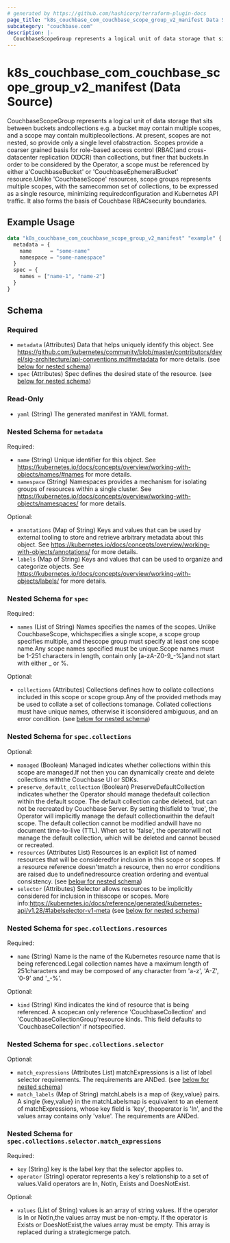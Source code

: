 ```yaml
---
# generated by https://github.com/hashicorp/terraform-plugin-docs
page_title: "k8s_couchbase_com_couchbase_scope_group_v2_manifest Data Source - terraform-provider-k8s"
subcategory: "couchbase.com"
description: |-
  CouchbaseScopeGroup represents a logical unit of data storage that sits between buckets andcollections e.g. a bucket may contain multiple scopes, and a scope may contain multiplecollections.  At present, scopes are not nested, so provide only a single level ofabstraction.  Scopes provide a coarser grained basis for role-based access control (RBAC)and cross-datacenter replication (XDCR) than collections, but finer that buckets.In order to be considered by the Operator, a scope must be referenced by either a'CouchbaseBucket' or 'CouchbaseEphemeralBucket' resource.Unlike 'CouchbaseScope' resources, scope groups represents multiple scopes, with the samecommon set of collections, to be expressed as a single resource, minimizing requiredconfiguration and Kubernetes API traffic.  It also forms the basis of Couchbase RBACsecurity boundaries.
---
```


# k8s_couchbase_com_couchbase_scope_group_v2_manifest (Data Source)

CouchbaseScopeGroup represents a logical unit of data storage that sits between buckets andcollections e.g. a bucket may contain multiple scopes, and a scope may contain multiplecollections.  At present, scopes are not nested, so provide only a single level ofabstraction.  Scopes provide a coarser grained basis for role-based access control (RBAC)and cross-datacenter replication (XDCR) than collections, but finer that buckets.In order to be considered by the Operator, a scope must be referenced by either a'CouchbaseBucket' or 'CouchbaseEphemeralBucket' resource.Unlike 'CouchbaseScope' resources, scope groups represents multiple scopes, with the samecommon set of collections, to be expressed as a single resource, minimizing requiredconfiguration and Kubernetes API traffic.  It also forms the basis of Couchbase RBACsecurity boundaries.

## Example Usage

```terraform
data "k8s_couchbase_com_couchbase_scope_group_v2_manifest" "example" {
  metadata = {
    name      = "some-name"
    namespace = "some-namespace"
  }
  spec = {
    names = ["name-1", "name-2"]
  }
}
```

<!-- schema generated by tfplugindocs -->
## Schema

### Required

- `metadata` (Attributes) Data that helps uniquely identify this object. See https://github.com/kubernetes/community/blob/master/contributors/devel/sig-architecture/api-conventions.md#metadata for more details. (see [below for nested schema](#nestedatt--metadata))
- `spec` (Attributes) Spec defines the desired state of the resource. (see [below for nested schema](#nestedatt--spec))

### Read-Only

- `yaml` (String) The generated manifest in YAML format.

<a id="nestedatt--metadata"></a>
### Nested Schema for `metadata`

Required:

- `name` (String) Unique identifier for this object. See https://kubernetes.io/docs/concepts/overview/working-with-objects/names/#names for more details.
- `namespace` (String) Namespaces provides a mechanism for isolating groups of resources within a single cluster. See https://kubernetes.io/docs/concepts/overview/working-with-objects/namespaces/ for more details.

Optional:

- `annotations` (Map of String) Keys and values that can be used by external tooling to store and retrieve arbitrary metadata about this object. See https://kubernetes.io/docs/concepts/overview/working-with-objects/annotations/ for more details.
- `labels` (Map of String) Keys and values that can be used to organize and categorize objects. See https://kubernetes.io/docs/concepts/overview/working-with-objects/labels/ for more details.


<a id="nestedatt--spec"></a>
### Nested Schema for `spec`

Required:

- `names` (List of String) Names specifies the names of the scopes.  Unlike CouchbaseScope, whichspecifies a single scope, a scope group specifies multiple, and thescope group must specify at least one scope name.Any scope names specified must be unique.Scope names must be 1-251 characters in length, contain only [a-zA-Z0-9_-%]and not start with either _ or %.

Optional:

- `collections` (Attributes) Collections defines how to collate collections included in this scope or scope group.Any of the provided methods may be used to collate a set of collections tomanage.  Collated collections must have unique names, otherwise it isconsidered ambiguous, and an error condition. (see [below for nested schema](#nestedatt--spec--collections))

<a id="nestedatt--spec--collections"></a>
### Nested Schema for `spec.collections`

Optional:

- `managed` (Boolean) Managed indicates whether collections within this scope are managed.If not then you can dynamically create and delete collections withthe Couchbase UI or SDKs.
- `preserve_default_collection` (Boolean) PreserveDefaultCollection indicates whether the Operator should manage thedefault collection within the default scope.  The default collection canbe deleted, but can not be recreated by Couchbase Server.  By setting thisfield to 'true', the Operator will implicitly manage the default collectionwithin the default scope.  The default collection cannot be modified andwill have no document time-to-live (TTL).  When set to 'false', the operatorwill not manage the default collection, which will be deleted and cannot beused or recreated.
- `resources` (Attributes List) Resources is an explicit list of named resources that will be consideredfor inclusion in this scope or scopes.  If a resource reference doesn'tmatch a resource, then no error conditions are raised due to undefinedresource creation ordering and eventual consistency. (see [below for nested schema](#nestedatt--spec--collections--resources))
- `selector` (Attributes) Selector allows resources to be implicitly considered for inclusion in thisscope or scopes.  More info:https://kubernetes.io/docs/reference/generated/kubernetes-api/v1.28/#labelselector-v1-meta (see [below for nested schema](#nestedatt--spec--collections--selector))

<a id="nestedatt--spec--collections--resources"></a>
### Nested Schema for `spec.collections.resources`

Required:

- `name` (String) Name is the name of the Kubernetes resource name that is being referenced.Legal collection names have a maximum length of 251characters and may be composed of any character from 'a-z', 'A-Z', '0-9' and '_-%'.

Optional:

- `kind` (String) Kind indicates the kind of resource that is being referenced.  A scopecan only reference 'CouchbaseCollection' and 'CouchbaseCollectionGroup'resource kinds.  This field defaults to 'CouchbaseCollection' if notspecified.


<a id="nestedatt--spec--collections--selector"></a>
### Nested Schema for `spec.collections.selector`

Optional:

- `match_expressions` (Attributes List) matchExpressions is a list of label selector requirements. The requirements are ANDed. (see [below for nested schema](#nestedatt--spec--collections--selector--match_expressions))
- `match_labels` (Map of String) matchLabels is a map of {key,value} pairs. A single {key,value} in the matchLabelsmap is equivalent to an element of matchExpressions, whose key field is 'key', theoperator is 'In', and the values array contains only 'value'. The requirements are ANDed.

<a id="nestedatt--spec--collections--selector--match_expressions"></a>
### Nested Schema for `spec.collections.selector.match_expressions`

Required:

- `key` (String) key is the label key that the selector applies to.
- `operator` (String) operator represents a key's relationship to a set of values.Valid operators are In, NotIn, Exists and DoesNotExist.

Optional:

- `values` (List of String) values is an array of string values. If the operator is In or NotIn,the values array must be non-empty. If the operator is Exists or DoesNotExist,the values array must be empty. This array is replaced during a strategicmerge patch.

